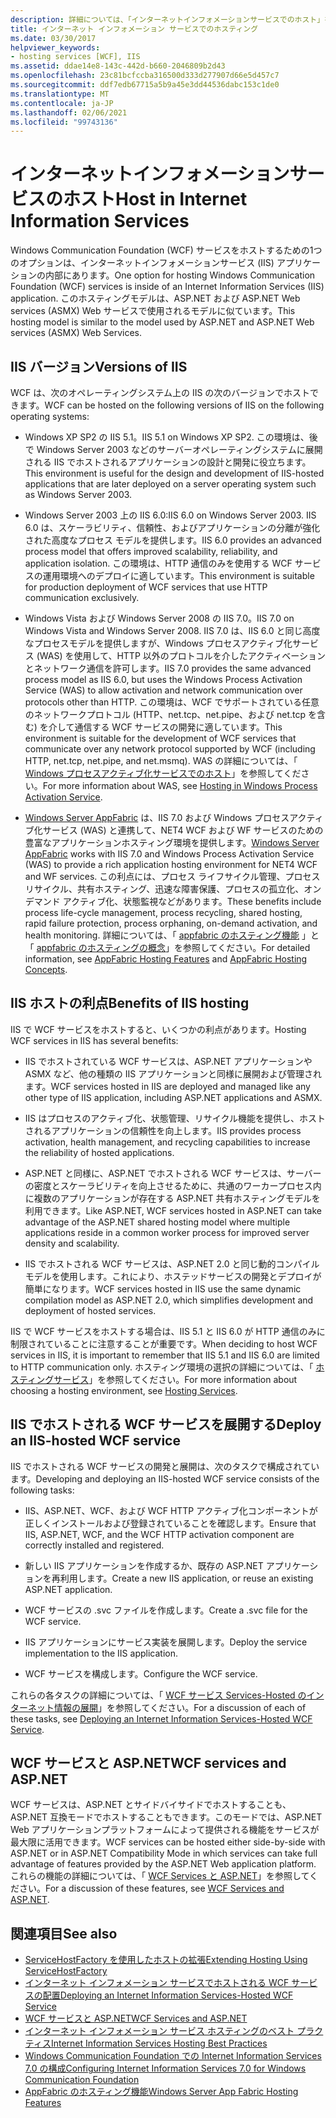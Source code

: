```yaml
---
description: 詳細については、「インターネットインフォメーションサービスでのホスト」を参照してください。
title: インターネット インフォメーション サービスでのホスティング
ms.date: 03/30/2017
helpviewer_keywords:
- hosting services [WCF], IIS
ms.assetid: ddae14e8-143c-442d-b660-2046809b2d43
ms.openlocfilehash: 23c81bcfccba316500d333d277907d66e5d457c7
ms.sourcegitcommit: ddf7edb67715a5b9a45e3dd44536dabc153c1de0
ms.translationtype: MT
ms.contentlocale: ja-JP
ms.lasthandoff: 02/06/2021
ms.locfileid: "99743136"
---
```

# <a name="host-in-internet-information-services"></a><span data-ttu-id="5ef9b-103">インターネットインフォメーションサービスのホスト</span><span class="sxs-lookup"><span data-stu-id="5ef9b-103">Host in Internet Information Services</span></span>

<span data-ttu-id="5ef9b-104">Windows Communication Foundation (WCF) サービスをホストするための1つのオプションは、インターネットインフォメーションサービス (IIS) アプリケーションの内部にあります。</span><span class="sxs-lookup"><span data-stu-id="5ef9b-104">One option for hosting Windows Communication Foundation (WCF) services is inside of an Internet Information Services (IIS) application.</span></span> <span data-ttu-id="5ef9b-105">このホスティングモデルは、ASP.NET および ASP.NET Web services (ASMX) Web サービスで使用されるモデルに似ています。</span><span class="sxs-lookup"><span data-stu-id="5ef9b-105">This hosting model is similar to the model used by ASP.NET and ASP.NET Web services (ASMX) Web Services.</span></span>

## <a name="versions-of-iis"></a><span data-ttu-id="5ef9b-106">IIS バージョン</span><span class="sxs-lookup"><span data-stu-id="5ef9b-106">Versions of IIS</span></span>

<span data-ttu-id="5ef9b-107">WCF は、次のオペレーティングシステム上の IIS の次のバージョンでホストできます。</span><span class="sxs-lookup"><span data-stu-id="5ef9b-107">WCF can be hosted on the following versions of IIS on the following operating systems:</span></span>

- <span data-ttu-id="5ef9b-108">Windows XP SP2 の IIS 5.1。</span><span class="sxs-lookup"><span data-stu-id="5ef9b-108">IIS 5.1 on Windows XP SP2.</span></span> <span data-ttu-id="5ef9b-109">この環境は、後で Windows Server 2003 などのサーバーオペレーティングシステムに展開される IIS でホストされるアプリケーションの設計と開発に役立ちます。</span><span class="sxs-lookup"><span data-stu-id="5ef9b-109">This environment is useful for the design and development of IIS-hosted applications that are later deployed on a server operating system such as Windows Server 2003.</span></span>

- <span data-ttu-id="5ef9b-110">Windows Server 2003 上の IIS 6.0:</span><span class="sxs-lookup"><span data-stu-id="5ef9b-110">IIS 6.0 on Windows Server 2003.</span></span> <span data-ttu-id="5ef9b-111">IIS 6.0 は、スケーラビリティ、信頼性、およびアプリケーションの分離が強化された高度なプロセス モデルを提供します。</span><span class="sxs-lookup"><span data-stu-id="5ef9b-111">IIS 6.0 provides an advanced process model that offers improved scalability, reliability, and application isolation.</span></span> <span data-ttu-id="5ef9b-112">この環境は、HTTP 通信のみを使用する WCF サービスの運用環境へのデプロイに適しています。</span><span class="sxs-lookup"><span data-stu-id="5ef9b-112">This environment is suitable for production deployment of WCF services that use HTTP communication exclusively.</span></span>

- <span data-ttu-id="5ef9b-113">Windows Vista および Windows Server 2008 の IIS 7.0。</span><span class="sxs-lookup"><span data-stu-id="5ef9b-113">IIS 7.0 on Windows Vista and Windows Server 2008.</span></span> <span data-ttu-id="5ef9b-114">IIS 7.0 は、IIS 6.0 と同じ高度なプロセスモデルを提供しますが、Windows プロセスアクティブ化サービス (WAS) を使用して、HTTP 以外のプロトコルを介したアクティベーションとネットワーク通信を許可します。</span><span class="sxs-lookup"><span data-stu-id="5ef9b-114">IIS 7.0 provides the same advanced process model as IIS 6.0, but uses the Windows Process Activation Service (WAS) to allow activation and network communication over protocols other than HTTP.</span></span> <span data-ttu-id="5ef9b-115">この環境は、WCF でサポートされている任意のネットワークプロトコル (HTTP、net.tcp、net.pipe、および net.tcp を含む) を介して通信する WCF サービスの開発に適しています。</span><span class="sxs-lookup"><span data-stu-id="5ef9b-115">This environment is suitable for the development of WCF services that communicate over any network protocol supported by WCF (including HTTP, net.tcp, net.pipe, and net.msmq).</span></span> <span data-ttu-id="5ef9b-116">WAS の詳細については、「 [Windows プロセスアクティブ化サービスでのホスト](hosting-in-windows-process-activation-service.md)」を参照してください。</span><span class="sxs-lookup"><span data-stu-id="5ef9b-116">For more information about WAS, see [Hosting in Windows Process Activation Service](hosting-in-windows-process-activation-service.md).</span></span>

- <span data-ttu-id="5ef9b-117">[Windows Server AppFabric](/previous-versions/appfabric/ff384253(v=azure.10)) は、IIS 7.0 および Windows プロセスアクティブ化サービス (WAS) と連携して、NET4 WCF および WF サービスのための豊富なアプリケーションホスティング環境を提供します。</span><span class="sxs-lookup"><span data-stu-id="5ef9b-117">[Windows Server AppFabric](/previous-versions/appfabric/ff384253(v=azure.10)) works with IIS 7.0 and Windows Process Activation Service (WAS) to provide a rich application hosting environment for NET4 WCF and WF services.</span></span> <span data-ttu-id="5ef9b-118">この利点には、プロセス ライフサイクル管理、プロセス リサイクル、共有ホスティング、迅速な障害保護、プロセスの孤立化、オンデマンド アクティブ化、状態監視などがあります。</span><span class="sxs-lookup"><span data-stu-id="5ef9b-118">These benefits include process life-cycle management, process recycling, shared hosting, rapid failure protection, process orphaning, on-demand activation, and health monitoring.</span></span> <span data-ttu-id="5ef9b-119">詳細については、「 [appfabric のホスティング機能](/previous-versions/appfabric/ee677189(v=azure.10)) 」と「 [appfabric のホスティングの概念](/previous-versions/appfabric/ee677371(v=azure.10))」を参照してください。</span><span class="sxs-lookup"><span data-stu-id="5ef9b-119">For detailed information, see [AppFabric Hosting Features](/previous-versions/appfabric/ee677189(v=azure.10)) and [AppFabric Hosting Concepts](/previous-versions/appfabric/ee677371(v=azure.10)).</span></span>

## <a name="benefits-of-iis-hosting"></a><span data-ttu-id="5ef9b-120">IIS ホストの利点</span><span class="sxs-lookup"><span data-stu-id="5ef9b-120">Benefits of IIS hosting</span></span>

<span data-ttu-id="5ef9b-121">IIS で WCF サービスをホストすると、いくつかの利点があります。</span><span class="sxs-lookup"><span data-stu-id="5ef9b-121">Hosting WCF services in IIS has several benefits:</span></span>

- <span data-ttu-id="5ef9b-122">IIS でホストされている WCF サービスは、ASP.NET アプリケーションや ASMX など、他の種類の IIS アプリケーションと同様に展開および管理されます。</span><span class="sxs-lookup"><span data-stu-id="5ef9b-122">WCF services hosted in IIS are deployed and managed like any other type of IIS application, including ASP.NET applications and ASMX.</span></span>

- <span data-ttu-id="5ef9b-123">IIS はプロセスのアクティブ化、状態管理、リサイクル機能を提供し、ホストされるアプリケーションの信頼性を向上します。</span><span class="sxs-lookup"><span data-stu-id="5ef9b-123">IIS provides process activation, health management, and recycling capabilities to increase the reliability of hosted applications.</span></span>

- <span data-ttu-id="5ef9b-124">ASP.NET と同様に、ASP.NET でホストされる WCF サービスは、サーバーの密度とスケーラビリティを向上させるために、共通のワーカープロセス内に複数のアプリケーションが存在する ASP.NET 共有ホスティングモデルを利用できます。</span><span class="sxs-lookup"><span data-stu-id="5ef9b-124">Like ASP.NET, WCF services hosted in ASP.NET can take advantage of the ASP.NET shared hosting model where multiple applications reside in a common worker process for improved server density and scalability.</span></span>

- <span data-ttu-id="5ef9b-125">IIS でホストされる WCF サービスは、ASP.NET 2.0 と同じ動的コンパイルモデルを使用します。これにより、ホステッドサービスの開発とデプロイが簡単になります。</span><span class="sxs-lookup"><span data-stu-id="5ef9b-125">WCF services hosted in IIS use the same dynamic compilation model as ASP.NET 2.0, which simplifies development and deployment of hosted services.</span></span>

<span data-ttu-id="5ef9b-126">IIS で WCF サービスをホストする場合は、IIS 5.1 と IIS 6.0 が HTTP 通信のみに制限されていることに注意することが重要です。</span><span class="sxs-lookup"><span data-stu-id="5ef9b-126">When deciding to host WCF services in IIS, it is important to remember that IIS 5.1 and IIS 6.0 are limited to HTTP communication only.</span></span> <span data-ttu-id="5ef9b-127">ホスティング環境の選択の詳細については、「 [ホスティングサービス](../hosting-services.md)」を参照してください。</span><span class="sxs-lookup"><span data-stu-id="5ef9b-127">For more information about choosing a hosting environment, see [Hosting Services](../hosting-services.md).</span></span>

## <a name="deploy-an-iis-hosted-wcf-service"></a><span data-ttu-id="5ef9b-128">IIS でホストされる WCF サービスを展開する</span><span class="sxs-lookup"><span data-stu-id="5ef9b-128">Deploy an IIS-hosted WCF service</span></span>

<span data-ttu-id="5ef9b-129">IIS でホストされる WCF サービスの開発と展開は、次のタスクで構成されています。</span><span class="sxs-lookup"><span data-stu-id="5ef9b-129">Developing and deploying an IIS-hosted WCF service consists of the following tasks:</span></span>

- <span data-ttu-id="5ef9b-130">IIS、ASP.NET、WCF、および WCF HTTP アクティブ化コンポーネントが正しくインストールおよび登録されていることを確認します。</span><span class="sxs-lookup"><span data-stu-id="5ef9b-130">Ensure that IIS, ASP.NET, WCF, and the WCF HTTP activation component are correctly installed and registered.</span></span>

- <span data-ttu-id="5ef9b-131">新しい IIS アプリケーションを作成するか、既存の ASP.NET アプリケーションを再利用します。</span><span class="sxs-lookup"><span data-stu-id="5ef9b-131">Create a new IIS application, or reuse an existing ASP.NET application.</span></span>

- <span data-ttu-id="5ef9b-132">WCF サービスの .svc ファイルを作成します。</span><span class="sxs-lookup"><span data-stu-id="5ef9b-132">Create a .svc file for the WCF service.</span></span>

- <span data-ttu-id="5ef9b-133">IIS アプリケーションにサービス実装を展開します。</span><span class="sxs-lookup"><span data-stu-id="5ef9b-133">Deploy the service implementation to the IIS application.</span></span>

- <span data-ttu-id="5ef9b-134">WCF サービスを構成します。</span><span class="sxs-lookup"><span data-stu-id="5ef9b-134">Configure the WCF service.</span></span>

<span data-ttu-id="5ef9b-135">これらの各タスクの詳細については、「 [WCF サービス Services-Hosted のインターネット情報の展開](deploying-an-internet-information-services-hosted-wcf-service.md)」を参照してください。</span><span class="sxs-lookup"><span data-stu-id="5ef9b-135">For a discussion of each of these tasks, see [Deploying an Internet Information Services-Hosted WCF Service](deploying-an-internet-information-services-hosted-wcf-service.md).</span></span>

## <a name="wcf-services-and-aspnet"></a><span data-ttu-id="5ef9b-136">WCF サービスと ASP.NET</span><span class="sxs-lookup"><span data-stu-id="5ef9b-136">WCF services and ASP.NET</span></span>

<span data-ttu-id="5ef9b-137">WCF サービスは、ASP.NET とサイドバイサイドでホストすることも、ASP.NET 互換モードでホストすることもできます。このモードでは、ASP.NET Web アプリケーションプラットフォームによって提供される機能をサービスが最大限に活用できます。</span><span class="sxs-lookup"><span data-stu-id="5ef9b-137">WCF services can be hosted either side-by-side with ASP.NET or in ASP.NET Compatibility Mode in which services can take full advantage of features provided by the ASP.NET Web application platform.</span></span> <span data-ttu-id="5ef9b-138">これらの機能の詳細については、「 [WCF Services と ASP.NET](wcf-services-and-aspnet.md)」を参照してください。</span><span class="sxs-lookup"><span data-stu-id="5ef9b-138">For a discussion of these features, see [WCF Services and ASP.NET](wcf-services-and-aspnet.md).</span></span>

## <a name="see-also"></a><span data-ttu-id="5ef9b-139">関連項目</span><span class="sxs-lookup"><span data-stu-id="5ef9b-139">See also</span></span>

- [<span data-ttu-id="5ef9b-140">ServiceHostFactory を使用したホストの拡張</span><span class="sxs-lookup"><span data-stu-id="5ef9b-140">Extending Hosting Using ServiceHostFactory</span></span>](../extending/extending-hosting-using-servicehostfactory.md)
- [<span data-ttu-id="5ef9b-141">インターネット インフォメーション サービスでホストされる WCF サービスの配置</span><span class="sxs-lookup"><span data-stu-id="5ef9b-141">Deploying an Internet Information Services-Hosted WCF Service</span></span>](deploying-an-internet-information-services-hosted-wcf-service.md)
- [<span data-ttu-id="5ef9b-142">WCF サービスと ASP.NET</span><span class="sxs-lookup"><span data-stu-id="5ef9b-142">WCF Services and ASP.NET</span></span>](wcf-services-and-aspnet.md)
- [<span data-ttu-id="5ef9b-143">インターネット インフォメーション サービス ホスティングのベスト プラクティス</span><span class="sxs-lookup"><span data-stu-id="5ef9b-143">Internet Information Services Hosting Best Practices</span></span>](internet-information-services-hosting-best-practices.md)
- [<span data-ttu-id="5ef9b-144">Windows Communication Foundation での Internet Information Services 7.0 の構成</span><span class="sxs-lookup"><span data-stu-id="5ef9b-144">Configuring Internet Information Services 7.0 for Windows Communication Foundation</span></span>](configuring-iis-for-wcf.md)
- <span data-ttu-id="5ef9b-145">[AppFabric のホスティング機能](/previous-versions/appfabric/ee677189(v=azure.10))</span><span class="sxs-lookup"><span data-stu-id="5ef9b-145">[Windows Server App Fabric Hosting Features](/previous-versions/appfabric/ee677189(v=azure.10))</span></span>
